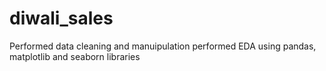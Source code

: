 # diwali_sales
Performed data cleaning and manuipulation
performed EDA using pandas, matplotlib and seaborn libraries
